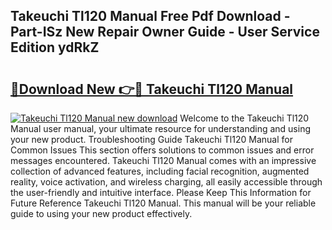 ## Takeuchi Tl120 Manual Free Pdf Download - Part-ISz New Repair Owner Guide - User Service Edition ydRkZ

# <h2><a href="http://bc76964.oget.top/?id=Takeuchi+Tl120+Manual">🔗Download New 👉🔴 Takeuchi Tl120 Manual</a></h2>

[![Takeuchi Tl120 Manual new download](https://i.imgur.com/5g1atiW.png)](http://bc76964.oget.top/?id=Takeuchi+Tl120+Manual)
Welcome to the Takeuchi Tl120 Manual user manual, your ultimate resource for understanding and using your new product. Troubleshooting Guide Takeuchi Tl120 Manual for Common Issues This section offers solutions to common issues and error messages encountered. Takeuchi Tl120 Manual comes with an impressive collection of advanced features, including facial recognition, augmented reality, voice activation, and wireless charging, all easily accessible through the user-friendly and intuitive interface. Please Keep This Information for Future Reference Takeuchi Tl120 Manual. This manual will be your reliable guide to using your new product effectively.

